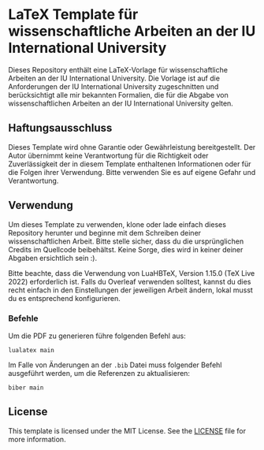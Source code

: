 # LaTeX Template für wissenschaftliche Arbeiten an der IU International University

Dieses Repository enthält eine LaTeX-Vorlage für wissenschaftliche Arbeiten an der IU International University. Die Vorlage ist auf die Anforderungen der IU International University zugeschnitten und berücksichtigt alle mir bekannten Formalien, die für die Abgabe von wissenschaftlichen Arbeiten an der IU International University gelten.

## Haftungsausschluss

Dieses Template wird ohne Garantie oder Gewährleistung bereitgestellt. Der Autor übernimmt keine Verantwortung für die Richtigkeit oder Zuverlässigkeit der in diesem Template enthaltenen Informationen oder für die Folgen ihrer Verwendung. Bitte verwenden Sie es auf eigene Gefahr und Verantwortung.

## Verwendung

Um dieses Template zu verwenden, klone oder lade einfach dieses Repository herunter und beginne mit dem Schreiben deiner wissenschaftlichen Arbeit. Bitte stelle sicher, dass du die ursprünglichen Credits im Quellcode beibehältst. Keine Sorge, dies wird in keiner deiner Abgaben ersichtlich sein :).

Bitte beachte, dass die Verwendung von LuaHBTeX, Version 1.15.0 (TeX Live 2022) erforderlich ist. Falls du Overleaf verwenden solltest, kannst du dies recht einfach in den Einstellungen der jeweiligen Arbeit ändern, lokal musst du es entsprechend konfigurieren.

### Befehle

Um die PDF zu generieren führe folgenden Befehl aus:

```
lualatex main
```

Im Falle von Änderungen an der `.bib` Datei muss folgender Befehl ausgeführt werden, um die Referenzen zu aktualisieren:

```
biber main
```

## License

This template is licensed under the MIT License. See the [LICENSE](LICENSE) file for more information.
